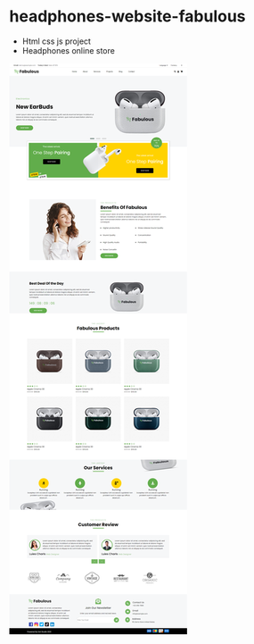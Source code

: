 # headphones-website-fabulous

- Html css js project
- Headphones online store 

![preview img](/pri.png)
